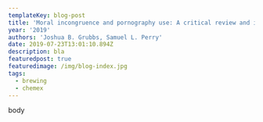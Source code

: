 ```yaml
---
templateKey: blog-post
title: 'Moral incongruence and pornography use: A critical review and integration.'
year: '2019'
authors: 'Joshua B. Grubbs, Samuel L. Perry'
date: 2019-07-23T13:01:10.894Z
description: bla
featuredpost: true
featuredimage: /img/blog-index.jpg
tags:
  - brewing
  - chemex
---
```

body
